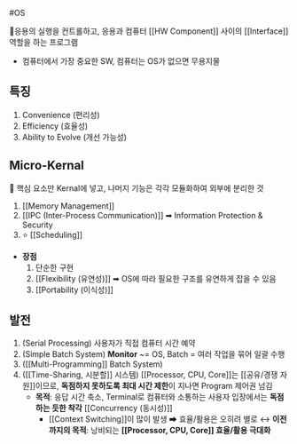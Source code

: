 #OS

📌응용의 실행을 컨트롤하고, 응용과 컴퓨터 [[HW Component]] 사이의 [[Interface]] 역할을 하는 프로그램 
- 컴퓨터에서 가장 중요한 SW, 컴퓨터는 OS가 없으면 무용지물 

## 특징
1. Convenience (편리성)
2. Efficiency (효율성)
3. Ability to Evolve (개선 가능성)

## Micro-Kernal
📌 핵심 요소만 Kernal에 넣고, 나머지 기능은 각각 모듈화하여 외부에 분리한 것 
1. [[Memory Management]]
2. [[IPC (Inter-Process Communication)]] ➡ Information Protection & Security
3. ⭐ [[Scheduling]]
- **장점**
	1. 단순한 구현
	2. [[Flexibility (유연성)]] ➡ OS에 따라 필요한 구조를 유연하게 잡을 수 있음 
	3. [[Portability (이식성)]]

## 발전
1. (Serial Processing) 사용자가 직접 컴퓨터 시간 예약
2. (Simple Batch System) **Monitor** ~= OS, Batch = 여러 작업을 묶어 일괄 수행
3. ([[Multi-Programming]] Batch System) 
4. ([[Time-Sharing, 시분할]] 시스템) [[Processor, CPU, Core]]는 [[공유/경쟁 자원]]이므로, **독점하지 못하도록 최대 시간 제한**이 지나면 Program 제어권 넘김 
	- **목적**: 응답 시간 축소, Terminal로 컴퓨터와 소통하는 사용자 입장에서는 **독점하는 듯한 착각** [[Concurrency (동시성)]]
		- [[Context Switching]]이 많이 발생 ➡ 효율/활용은 오히려 별로
	↔ **이전까지의 목적**: 낭비되는 **[[Processor, CPU, Core]] 효율/활용 극대화**
